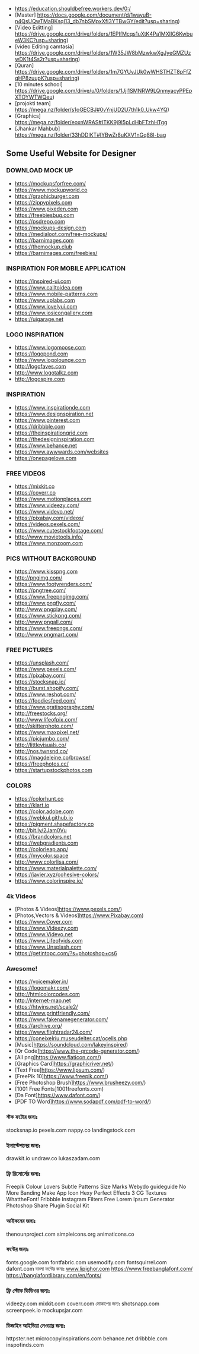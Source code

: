 * https://education.shouldbefree.workers.dev/0:/
* [Master] https://docs.google.com/document/d/1wayuB-n4QsUQwTMaBKsql13_db7nbSMpxXfI3YTBwGY/edit?usp=sharing)
* [Video Editting] https://drive.google.com/drive/folders/1EPIfMcqs1uXtK4Pa1MXIIG6KwbueW3KC?usp=sharing)
* [video Editing camtasia] https://drive.google.com/drive/folders/1W35JW8bMzwkwXgJyeGMZUzwDK1t4Ss2r?usp=sharing)
* [Quran] https://drive.google.com/drive/folders/1m7GYUvJUk0wWHSTHZT8pFfZqHP8zuupK?usp=sharing)
* [10 minutes school] https://drive.google.com/drive/u/0/folders/1Jji1SMNRW9LQnmyacyPPEpXTOYWTWQeu)
* [projokti team] https://mega.nz/folder/s1oGECBJ#0vYnjUD2U7th1k0_Ukw4YQ)
* [Graphics] https://mega.nz/folder/eoxnWRAS#ITKK9j9I5pLdHbFTzhHTgg
* [Jhankar Mahbub] https://mega.nz/folder/33hDDIKT#IYBwZr8uKXV1nGq88l-bag
## Some Useful Website for Designer
### DOWNLOAD MOCK UP
* https://mockupsforfree.com/
* https://www.mockupworld.co
* https://graphicburger.com 
* https://zippypixels.com 
* https://www.pixeden.com 
* https://freebiesbug.com 
* https://psdrepo.com 
* https://mockups-design.com 
* https://medialoot.com/free-mockups/ 
* https://barnimages.com 
* https://themockup.club 
* https://barnimages.com/freebies/ 
### INSPIRATION FOR MOBILE APPLICATION
* https://inspired-ui.com 
* https://www.calltoidea.com 
* https://www.mobile-patterns.com 
* https://www.uplabs.com 
* https://www.lovelyui.com 
* https://www.iosicongallery.com 
* https://uigarage.net 
### LOGO INSPIRATION
* https://www.logomoose.com 
* https://logopond.com 
* https://www.logolounge.com 
* http://logofaves.com 
* http://www.logotalkz.com 
* http://logospire.com 
### INSPIRATION
* https://www.inspirationde.com 
* https://www.designspiration.net 
* https://www.pinterest.com 
* https://dribbble.com 
* https://theinspirationgrid.com 
* https://thedesigninspiration.com 
* https://www.behance.net 
* https://www.awwwards.com/websites 
* https://onepagelove.com 
### FREE VIDEOS
* https://mixkit.co 
* https://coverr.co 
* https://www.motionplaces.com 
* https://www.videezy.com/ 
* https://www.videvo.net/ 
* https://pixabay.com/videos/ 
* https://videos.pexels.com/ 
* https://www.cutestockfootage.com/ 
* http://www.movietools.info/ 
* https://www.monzoom.com 
### PICS WITHOUT BACKGROUND
* https://www.kisspng.com 
* http://pngimg.com/ 
* https://www.footyrenders.com/ 
* https://pngtree.com/ 
* https://www.freepngimg.com/ 
* https://www.pngfly.com/ 
* http://www.pngplay.com/ 
* https://www.stickpng.com/ 
* http://www.pngall.com/ 
* https://www.freepngs.com/ 
* http://www.pngmart.com/ 
### FREE PICTURES
* https://unsplash.com/ 
* https://www.pexels.com/ 
* https://pixabay.com/ 
* https://stocksnap.io/ 
* https://burst.shopify.com/ 
* https://www.reshot.com/ 
* https://foodiesfeed.com/ 
* https://www.gratisography.com/ 
* http://freestocks.org/ 
* http://www.lifeofpix.com/ 
* http://skitterphoto.com/ 
* https://www.maxpixel.net/ 
* https://picjumbo.com/ 
* http://littlevisuals.co/ 
* http://nos.twnsnd.co/ 
* https://magdeleine.co/browse/ 
* https://freephotos.cc/ 
* https://startupstockphotos.com 
### COLORS
* https://colorhunt.co 
* https://klart.io 
* https://color.adobe.com 
* https://webkul.github.io 
* https://pigment.shapefactory.co 
* http://bit.ly/2Jam0Vu 
* https://brandcolors.net 
* https://webgradients.com 
* https://colorleap.app/ 
* https://mycolor.space 
* http://www.colorlisa.com/ 
* https://www.materialpalette.com/ 
* https://javier.xyz/cohesive-colors/ 
* https://www.colorinspire.io/
### 4k Videos
* [Photos & Videos]https://www.pexels.com/)
* [Photos,Vectors & Videos]https://www.Pixabay.com)
* https://www.Cover.com
* https://www.Videezy.com
* https://www.Videvo.net
* https://www.Lifeofvids.com
* https://www.Unsplash.com
* https://getintopc.com/?s=photoshop+cs6
### Awesome!
* https://voicemaker.in/
* https://logomakr.com/
* http://htmlcolorcodes.com
* http://internet-map.net
* https://htwins.net/scale2/
* https://www.printfriendly.com/
* https://www.fakenamegenerator.com/
* https://archive.org/
* https://www.flightradar24.com/
* https://coneixelriu.museudelter.cat/ocells.php
* [Music]https://soundcloud.com/lakeyinspired)
* [Qr Code]https://www.the-qrcode-generator.com/)
* [All png]https://www.flaticon.com/)
* [Graphics Card]https://graphicriver.net/)
* [Text Free]https://www.lipsum.com/)
* [FreePik 10]https://www.freepik.com/)
* [Free Photoshop Brush]https://www.brusheezy.com/)
* [1001 Free Fonts]1001freefonts.com)
* [Da Font]https://www.dafont.com/)
* [PDF TO Word]https://www.sodapdf.com/pdf-to-word/)

### স্টক ফটোর জন্যঃ
stocksnap.io
pexels.com
nappy.co
landingstock.com
### ইলাস্টেশনের জন্যঃ
drawkit.io
undraw.co
lukaszadam.com
### ফ্রি রিসোর্সের জন্যঃ
Freepik
Colour Lovers
Subtle Patterns
Size Marks
Webydo
guideguide
No More Banding
Make App Icon
Hexy
Perfect Effects 3
CG Textures
WhattheFont!
Fribbble
Instagram Filters
Free Lorem Ipsum Generator
Photoshop Share Plugin
Social Kit
### আইকনের জন্যঃ
thenounproject.com
simpleicons.org
animaticons.co
### ফন্টের জন্যঃ
fonts.google.com
fontfabric.com
usemodify.com
fontsquirrel.com
dafont.com
বাংলা ফন্টের জন্যঃ
www.lipighor.com
https://www.freebanglafont.com/
https://banglafontlibrary.com/en/fonts/
### ফ্রি স্টোক ভিডিওর জন্যঃ
videezy.com
mixkit.com
coverr.com
মোকাপের জন্যঃ
shotsnapp.com
screenpeek.io
mockupsjar.com
### ডিজাইন আইডিয়া নেওয়ার জন্যঃ
httpster.net
microcopyinspirations.com
behance.net
dribbble.com
inspofinds.com
